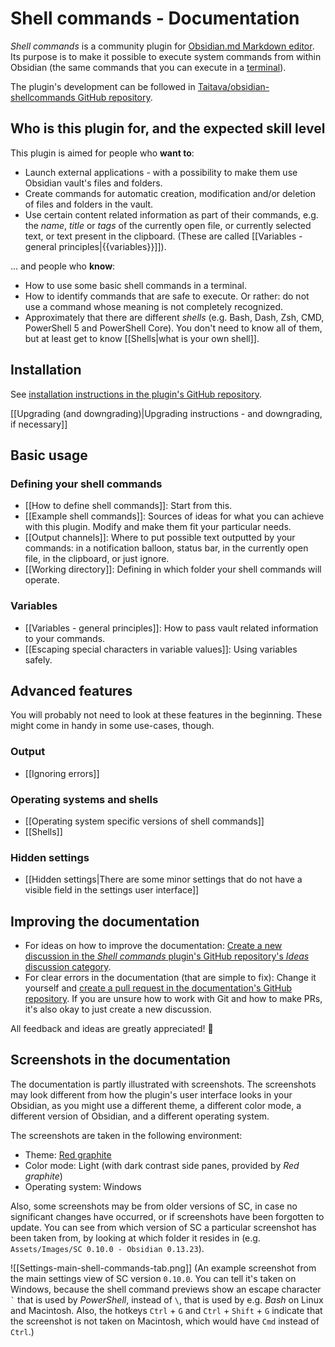 # Shell commands - Documentation
*Shell commands* is a community plugin for [Obsidian.md Markdown editor](https://obsidian.md). Its purpose is to make it possible to execute system commands from within Obsidian (the same commands that you can execute in a [terminal](https://en.wikipedia.org/wiki/Terminal_emulator)).

The plugin's development can be followed in [Taitava/obsidian-shellcommands GitHub repository](https://github.com/Taitava/obsidian-shellcommands).

## Who is this plugin for, and the expected skill level
This plugin is aimed for people who **want to**:
- Launch external applications - with a possibility to make them use Obsidian vault's files and folders.
- Create commands for automatic creation, modification and/or deletion of files and folders in the vault.
- Use certain content related information as part of their commands, e.g. the *name*, *title* or *tags* of the currently open file, or currently selected text, or text present in the clipboard. (These are called [[Variables - general principles|{{variables}}]]).

... and people who **know**:
- How to use some basic shell commands in a terminal.
- How to identify commands that are safe to execute. Or rather: do not use a command whose meaning is not completely recognized.
- Approximately that there are different *shells* (e.g. Bash, Dash, Zsh, CMD, PowerShell 5 and PowerShell Core). You don't need to know all of them, but at least get to know [[Shells|what is your own shell]].

## Installation
See [installation instructions in the plugin's GitHub repository](https://github.com/Taitava/obsidian-shellcommands#installation--usage).

[[Upgrading (and downgrading)|Upgrading instructions - and downgrading, if necessary]]

## Basic usage

### Defining your shell commands
- [[How to define shell commands]]: Start from this.
- [[Example shell commands]]: Sources of ideas for what you can achieve with this plugin. Modify and make them fit your particular needs.
- [[Output channels]]: Where to put possible text outputted by your commands: in a notification balloon, status bar, in the currently open file, in the clipboard, or just ignore.
- [[Working directory]]: Defining in which folder your shell commands will operate.

### Variables
- [[Variables - general principles]]: How to pass vault related information to your commands.
- [[Escaping special characters in variable values]]: Using variables safely.

## Advanced features
You will probably not need to look at these features in the beginning. These might come in handy in some use-cases, though.

### Output
- [[Ignoring errors]]

### Operating systems and shells
- [[Operating system specific versions of shell commands]]
- [[Shells]]

### Hidden settings
- [[Hidden settings|There are some minor settings that do not have a visible field in the settings user interface]]

## Improving the documentation
- For ideas on how to improve the documentation: [Create a new discussion in the *Shell commands* plugin's GitHub repository's *Ideas* discussion category](https://github.com/Taitava/obsidian-shellcommands/discussions/categories/ideas).
- For clear errors in the documentation (that are simple to fix): Change it yourself and [create a pull request in the documentation's GitHub repository](https://github.com/Taitava/obsidian-shellcommands-documentation/pulls). If you are unsure how to work with Git and how to make PRs, it's also okay to just create a new discussion.

All feedback and ideas are greatly appreciated! 🙂

## Screenshots in the documentation
The documentation is partly illustrated with screenshots. The screenshots may look different from how the plugin's user interface looks in your Obsidian, as you might use a different theme, a different color mode, a different version of Obsidian, and a different operating system.

The screenshots are taken in the following environment:
- Theme: [Red graphite](https://github.com/seanwcom/Red-Graphite-for-Obsidian)
- Color mode: Light (with dark contrast side panes, provided by *Red graphite*)
- Operating system: Windows

Also, some screenshots may be from older versions of SC, in case no significant changes have occurred, or if screenshots have been forgotten to update. You can see from which version of SC a particular screenshot has been taken from, by looking at which folder it resides in (e.g. `Assets/Images/SC 0.10.0 - Obsidian 0.13.23`).

![[Settings-main-shell-commands-tab.png]]
(An example screenshot from the main settings view of SC version `0.10.0`. You can tell it's taken on Windows, because the shell command previews show an escape character `` ` `` that is used by *PowerShell*, instead of `\`, that is used by e.g. *Bash* on Linux and Macintosh. Also, the hotkeys `Ctrl` + `G` and `Ctrl` + `Shift` + `G` indicate that the screenshot is not taken on Macintosh, which would have `Cmd` instead of `Ctrl`.)
